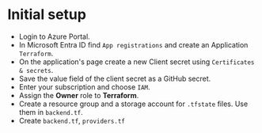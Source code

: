 # Initial setup
- Login to Azure Portal.
- In Microsoft Entra ID find `App registrations` and create an Application `Terraform`.
- On the application's page create a new Client secret using `Certificates & secrets`.
- Save the value field of the client secret as a GitHub secret.
- Enter your subscription and choose `IAM`.
- Assign the **Owner** role to **Terraform**.
- Create a resource group and a storage account for `.tfstate` files. Use them in `backend.tf`. 
- Create `backend.tf`, `providers.tf`
